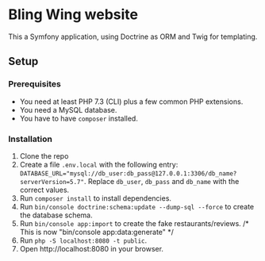 # Bling Wing website

This a Symfony application, using Doctrine as ORM and Twig for templating.

## Setup

### Prerequisites

- You need at least PHP 7.3 (CLI) plus a few common PHP extensions.
- You need a MySQL database.
- You have to have `composer` installed.

### Installation

1. Clone the repo
2. Create a file `.env.local` with the following entry: `DATABASE_URL="mysql://db_user:db_pass@127.0.0.1:3306/db_name?serverVersion=5.7"`. Replace `db_user`, `db_pass` and `db_name` with the correct values.
3. Run `composer install` to install dependencies.
4. Run `bin/console doctrine:schema:update --dump-sql --force` to create the database schema.
5. Run `bin/console app:import` to create the fake restaurants/reviews. /* This is now "bin/console app:data:generate" */
6. Run `php -S localhost:8080 -t public`.
7. Open http://localhost:8080 in your browser.

